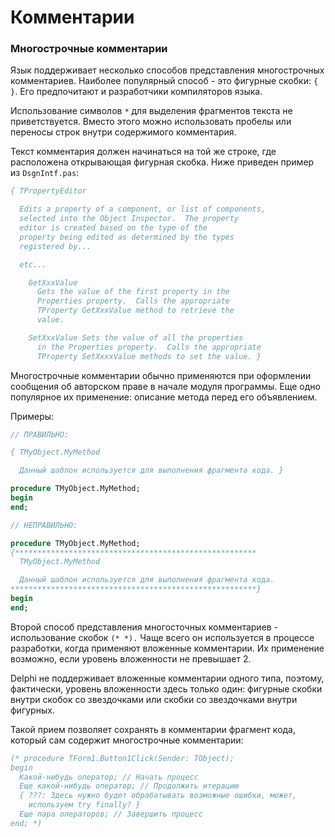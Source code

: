 # Комментарии

### Многострочные комментарии

Язык поддерживает несколько способов представления многострочных комментариев. Наиболее популярный способ - это фигурные скобки: `{ }`. Его предпочитают и разработчики компиляторов языка.

Использование символов `*` для выделения фрагментов текста не приветствуется. Вместо этого можно  использовать пробелы или переносы строк внутри содержимого комментария.

Текст комментария должен начинаться на той же строке, где расположена открывающая фигурная скобка. Ниже приведен пример из `DsgnIntf.pas`:

```Pascal
{ TPropertyEditor

  Edits a property of a component, or list of components, 
  selected into the Object Inspector.  The property 
  editor is created based on the type of the
  property being edited as determined by the types 
  registered by...

  etc...

    GetXxxValue
      Gets the value of the first property in the 
      Properties property.  Calls the appropriate 
      TProperty GetXxxValue method to retrieve the 
      value. 

    SetXxxValue Sets the value of all the properties 
      in the Properties property.  Calls the appropriate 
      TProperty SetXxxxValue methods to set the value. }
```

Многострочные комментарии обычно применяются при оформлении сообщения об авторском праве в начале модуля программы. Еще одно популярное их применение: описание метода перед его объявлением.

Примеры:

```Pascal
// ПРАВИЛЬНО: 

{ TMyObject.MyMethod

  Данный шаблон используется для выполнения фрагмента кода. }

procedure TMyObject.MyMethod;
begin
end;

// НЕПРАВИЛЬНО:

procedure TMyObject.MyMethod;
{******************************************************
  TMyObject.MyMethod

  Данный шаблон используется для выполнения фрагмента кода. 
*******************************************************}
begin
end;
```

Второй способ представления многосточных комментариев - использование скобок `(* *).` Чаще всего он используется в процессе разработки, когда применяют вложенные комментарии. Их применение возможно, если уровень вложенности не превышает 2.

Delphi не поддерживает вложенные комментарии одного типа, поэтому, фактически, уровень вложенности здесь только один: фигурные скобки внутри скобок со звездочками или скобки со звездочками внутри фигурных.

Такой прием позволяет сохранять в комментарии фрагмент кода, который сам содержит многострочные комментарии:

```Pascal
(* procedure TForm1.Button1Click(Sender: TObject);
begin
  Какой-нибудь оператор; // Начать процесс
  Еще какой-нибудь оператор; // Продолжить итерацию
  { ???: Здесь нужно будет обрабатывать возможные ошибки, может,
    используем try finally? }
  Еще пара операторов; // Завершить процесс
end; *)
```



